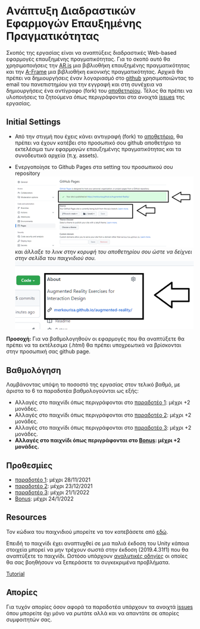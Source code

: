 # Aνάπτυξη Διαδραστικών Εφαρμογών Επαυξημένης Πραγματικότητας

Σκοπός της εργασίας είναι να αναπτύξεις διαδραστικές Web-based εφαρμογές επαυξημένης πραγματικότητας. Για το σκοπό αυτό θα χρησιμοποιήσεις την [AR.js](https://github.com/AR-js-org/AR.js) μια βιβλιοθήκη επαυξημένης πραγματικότητας και την [Α-Frame](https://github.com/aframevr/aframe) μια βιβλιοθήκη εικονικής πραγματικότητας. 
Αρχικά θα πρέπει να δημιουργήσεις έναν λογαριασμό στο [github](https://github.com/) χρησιμοποιώντας το email του πανεπιστημίου για την εγγραφή και στη συνέχεια να δημιουργήσεις ένα αντίγραφο (fork) του [αποθετηρίου](https://github.com/merkourisa/Augmented-Reality). Τέλος θα πρέπει να υλοποιήσεις τα ζητούμενα όπως περιγράφονται στα ανοιχτά [issues](https://github.com/merkourisa/Augmented-Reality/issues) της εργασίας.

## Initial Settings
- Από την στιγμή που έχεις κάνει αντιγραφή (fork) το [αποθετήριο](https://github.com/merkourisa/Augmented-Reality), θα πρέπει να έχουν κατέβει στο προσωπικό σου github αποθετήριο τα εκτελέσιμα των εφαρμογών επαυξημένης πραγματικότητας και τα συνοδευτικά αρχεία (π.χ. assets).

- Ενεργοποίησε το Github Pages στα setting του προσωπικού σου repository ![ScreenShot](1.png) και *άλλαξε το λινκ στην κορυφή του αποθετηρίου σου ώστε να δείχνει στην σελίδα του παιχνιδιού σου.*
![ScreenShot](2.png)

**Προσοχή:** Για να βαθμολογηθούν οι εφαρμογές που θα αναπτύξετε θα πρέπει να τα εκτέλεσιμα (_.html_) θα πρέπει υποχρεωτικά να βρίσκονται στην προσωπική σας github page.


## Βαθμολόγηση
Λαμβάνοντας υπόψη το ποσοστό της εργασίας στον τελικό βαθμό, με άριστα το 6 τα παραδοτέα βαθμολογούνται ως εξής:
- Αλλαγές στο παιχνίδι όπως περιγράφονται στο [παραδοτέο 1](https://github.com/merkourisa/Space-Shooter/issues/1): μέχρι +2 μονάδες. 
- Αλλαγές στο παιχνίδι όπως περιγράφονται στο [παραδοτέο 2](https://github.com/merkourisa/Space-Shooter/issues/2): μέχρι +2 μονάδες.
- Αλλαγές στο παιχνίδι όπως περιγράφονται στο [παραδοτέο 3](https://github.com/merkourisa/Space-Shooter/issues/3): μέχρι +2 μονάδες.
- **Αλλαγές στο παιχνίδι όπως περιγράφονται στο [Bonus](https://github.com/merkourisa/Space-Shooter/issues/4): μέχρι +2 μονάδες.**

## Προθεσμίες
- [παραδοτέο 1](https://github.com/merkourisa/Space-Shooter/issues/1): μέχρι 28/11/2021 
- [παραδοτέο 2](https://github.com/merkourisa/Space-Shooter/issues/2): μέχρι 23/12/2021
- [παραδοτέο 3](https://github.com/merkourisa/Space-Shooter/issues/3): μέχρι 21/1/2022
- [Bonus](https://github.com/merkourisa/Space-Shooter/issues/4): μέχρι 24/1/2022

## Resources

Τον κώδικα του παιχνιδιού μπορείτε να τον κατεβάσετε από [εδώ](https://drive.google.com/file/d/1ce_eq5lP-lW65SJ3bIBJ3OBeRX5AGatH/view?usp=sharing).

Επειδή το παιχνίδι έχει αναπτυχθεί σε μια παλιά έκδοση του Unity κάποια στοιχεία μπορεί να μην τρέχουν σωστά στην έκδοση (2019.4.31f1) που θα αναπτύξετε το παιχνίδι. Ωστόσο υπάρχουν [αναλυτικές οδηγίες](https://github.com/merkourisa/Space-Shooter/blob/main/Space%20Shooter%20Upgrade%20Guide%20for%20Unity%205-5.pdf) οι οποίες θα σας βοηθήσουν να ξεπεράσετε τα συγκεκριμένα προβλήματα. 

[Tutorial](https://learn.unity.com/tutorial/introduction-to-space-shooter?uv=5.x&projectId=5c5148e1edbc2a001fd5bdfe)

## Απορίες

Για τυχόν απορίες όσον αφορά τα παραδοτέα υπάρχουν τα ανοιχτά [issues](https://github.com/merkourisa/Space-Shooter/issues) όπου μπορείτε όχι μόνο να ρωτάτε αλλά και να απαντάτε σε  απορίες συμφοιτητών σας. 
